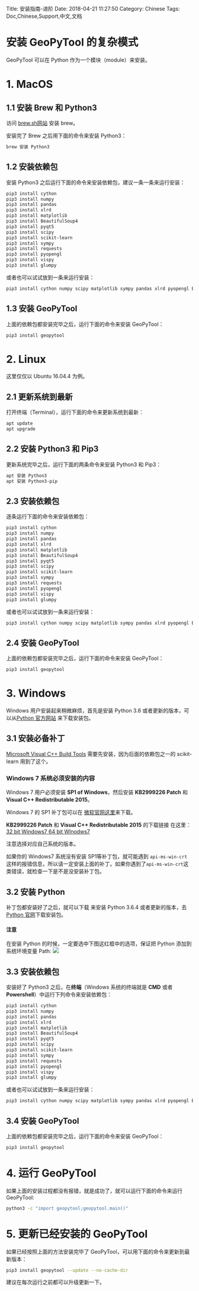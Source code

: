Title: 安装指南-进阶
Date: 2018-04-21 11:27:50
Category:  Chinese
Tags: Doc,Chinese,Support,中文,文档


# 安装 GeoPyTool 的复杂模式

GeoPyTool 可以在 Python 作为一个模块（module）来安装。

# 1. MacOS

## 1.1 安装 Brew 和 Python3

访问 [brew.sh网站](http://brew.sh/) 安装 brew。

安装完了 Brew 之后用下面的命令来安装 Python3：
```Bash
brew 安装 Python3
```
## 1.2 安装依赖包

安装 Python3 之后运行下面的命令来安装依赖包，建议一条一条来运行安装：
```Bash
pip3 install cython
pip3 install numpy
pip3 install pandas
pip3 install xlrd
pip3 install matplotlib
pip3 install BeautifulSoup4
pip3 install pyqt5
pip3 install scipy
pip3 install scikit-learn
pip3 install sympy
pip3 install requests
pip3 install pyopengl
pip3 install vispy
pip3 install glumpy
```

或者也可以试试放到一条来运行安装：
```Bash
pip3 install cython numpy scipy matplotlib sympy pandas xlrd pyopengl BeautifulSoup4 pyqt5 scikit-learn requests vispy glumpy
```
## 1.3 安装 GeoPyTool

上面的依赖包都安装完毕之后，运行下面的命令来安装 GeoPyTool：
```Bash
pip3 install geopytool
```


# 2. Linux

这里仅仅以 Ubuntu 16.04.4 为例。

## 2.1 更新系统到最新

打开终端（Terminal），运行下面的命令来更新系统到最新：
```Bash
apt update
apt upgrade
```
## 2.2 安装 Python3 和 Pip3

更新系统完毕之后，运行下面的两条命令来安装 Python3 和 Pip3：
```Bash
apt 安装 Python3
apt 安装 Python3-pip
```

## 2.3 安装依赖包

逐条运行下面的命令来安装依赖包：
```Bash
pip3 install cython
pip3 install numpy
pip3 install pandas
pip3 install xlrd
pip3 install matplotlib
pip3 install BeautifulSoup4
pip3 install pyqt5
pip3 install scipy
pip3 install scikit-learn
pip3 install sympy
pip3 install requests
pip3 install pyopengl
pip3 install vispy
pip3 install glumpy
```

或者也可以试试放到一条来运行安装：
```Bash
pip3 install cython numpy scipy matplotlib sympy pandas xlrd pyopengl BeautifulSoup4 pyqt5 scikit-learn requests vispy glumpy
```
## 2.4 安装 GeoPyTool

上面的依赖包都安装完毕之后，运行下面的命令来安装 GeoPyTool：
```Bash
pip3 install geopytool
```



# 3. Windows

Windows 用户安装起来稍微麻烦，首先是安装 Python 3.6 或者更新的版本，可以从[Python 官方网站](https://www.python.org/downloads/) 来下载安装包。

## 3.1 安装必备补丁

[Microsoft Visual C++ Build Tools](http://landinghub.visualstudio.com/visual-cpp-build-tools) 需要先安装，因为后面的依赖包之一的 scikit-learn 用到了这个。

### Windows 7 系统必须安装的内容

Windows 7 用户必须安装 **SP1 of Windows**，然后安装 **KB2999226 Patch** 和 **Visual C++ Redistributable 2015**。

Windows 7 的 SP1 补丁包可以在 [微软官网这里](https://support.microsoft.com/en-us/help/15090/windows-7-install-service-pack-1-sp1)来下载。

**KB2999226 Patch** 和 **Visual C++ Redistributable 2015** 的下载链接 在这里：
[32 bit Windows7 ](https://pan.baidu.com/s/1kVwSQ95)
[64 bit WInodws7 ](https://pan.baidu.com/s/1qY34ocW)

注意选择对应自己系统的版本。


如果你的 Windows7 系统没有安装 SP1等补丁包，就可能遇到 `api-ms-win-crt` 这样的报错信息，所以请一定安装上面的补丁。如果你遇到了`api-ms-win-crt`这类错误，就检查一下是不是没安装补丁包。


## 3.2 安装 Python

补丁包都安装好了之后，就可以下载 来安装 Python 3.6.4 或者更新的版本，去[Python 官网](https://www.python.org/downloads/windows/)下载安装包。

#### 注意

在安装 Python 的时候，一定要选中下图这红框中的选项，保证把 Python 添加到系统环境变量 Path:
![](https://raw.githubusercontent.com/GeoPyTool/GeoPyTool/master/img/WindowsInstallAddPythonToPath.png)




## 3.3 安装依赖包

安装好了 Python3 之后，在**终端**（Windows 系统的终端就是 **CMD** 或者 **Powershell**）中运行下列命令来安装依赖包：


```Bash
pip3 install cython
pip3 install numpy
pip3 install pandas
pip3 install xlrd
pip3 install matplotlib
pip3 install BeautifulSoup4
pip3 install pyqt5
pip3 install scipy
pip3 install scikit-learn
pip3 install sympy
pip3 install requests
pip3 install pyopengl
pip3 install vispy
pip3 install glumpy
```

或者也可以试试放到一条来运行安装：
```Bash
pip3 install cython numpy scipy matplotlib sympy pandas xlrd pyopengl BeautifulSoup4 pyqt5 scikit-learn requests vispy glumpy
```

## 3.4 安装 GeoPyTool
上面的依赖包都安装完毕之后，运行下面的命令来安装 GeoPyTool：
```Bash
pip3 install geopytool
```


# 4. 运行 GeoPyTool

如果上面的安装过程都没有报错，就是成功了，就可以运行下面的命令来运行 GeoPyTool:
```Bash
python3 -c "import geopytool;geopytool.main()"
```

# 5. 更新已经安装的 GeoPyTool

如果已经按照上面的方法安装完毕了 GeoPyTool，可以用下面的命令来更新到最新版本：
```Bash
pip3 install geopytool --update --no-cache-dir
```

建议在每次运行之前都可以升级更新一下。


